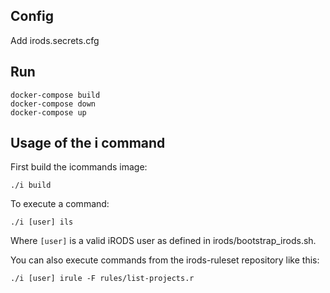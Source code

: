## Config
Add irods.secrets.cfg

## Run
```
docker-compose build
docker-compose down
docker-compose up
```
## Usage of the i command
First build the icommands image:
```
./i build
```
To execute a command:
```
./i [user] ils
```
Where `[user]` is a valid iRODS user as defined in irods/bootstrap_irods.sh.

You can also execute commands from the irods-ruleset repository like this:
```
./i [user] irule -F rules/list-projects.r
```


